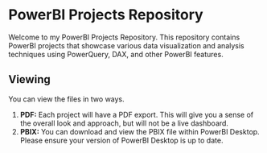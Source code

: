 # PowerBI Projects Repository

Welcome to my PowerBI Projects Repository. This repository contains PowerBI projects that showcase various data visualization and analysis techniques using PowerQuery, DAX, and other PowerBI features.

## Viewing 

You can view the files in two ways.

1. **PDF:** Each project will have a PDF export. This will give you a sense of the overall look and approach, but will not be a live dashboard.
2. **PBIX:** You can download and view the PBIX file within PowerBI Desktop. Please ensure your version of PowerBI Desktop is up to date. 

